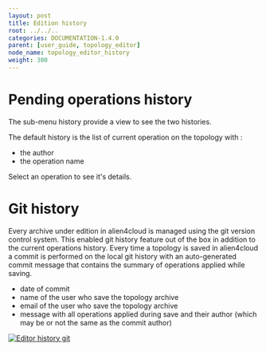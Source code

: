```yaml
---
layout: post
title: Edition history
root: ../../..
categories: DOCUMENTATION-1.4.0
parent: [user_guide, topology_editor]
node_name: topology_editor_history
weight: 300
---
```


# Pending operations history

The sub-menu history provide a view to see the two histories.

The default history is the list of current operation on the topology with :

  * the author
  * the operation name

Select an operation to see it's details.

# Git history

Every archive under edition in alien4cloud is managed using the git version control system. This enabled git history feature out of the box in addition to the current operations history. Every time a topology is saved in alien4cloud a commit is performed on the local git history with an auto-generated commit message that contains the summary of operations applied while saving.

  * date of commit
  * name of the user who save the topology archive
  * email of the user who save the topology archive
  * message with all operations applied during save and their author (which may be or not the same as the commit author)

[![Editor history git](../../images/1.4.0/user_guide/topology_editor/editor-history-git.png)](../../images/1.4.0/user_guide/topology_editor/editor-history-git.png)
